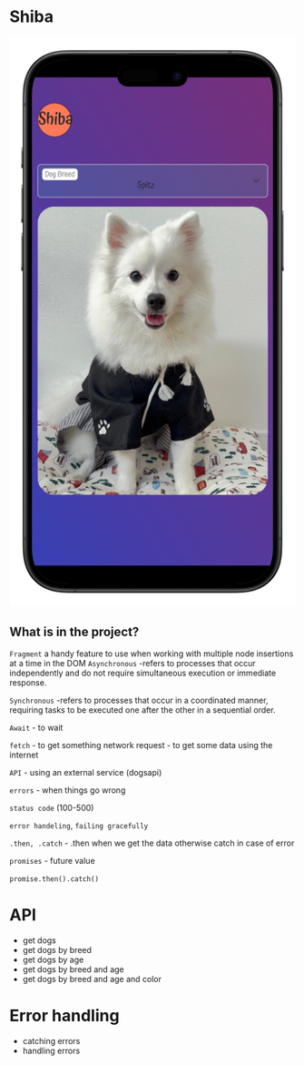 # Shiba

![mockup](mockup.png)

## What is in the project?

`Fragment` a handy feature to use when working with multiple node insertions at a time in the DOM
`Asynchronous` -refers to processes that occur independently and do not require simultaneous execution or immediate response.

`Synchronous` -refers to processes that occur in a coordinated manner, requiring tasks to be executed one after the other in a sequential order.

`Await` - to wait

`fetch` - to get something network request - to get some data using the internet

`API` - using an external service (dogsapi)

`errors` - when things go wrong

`status code` (100-500)

`error handeling`, `failing gracefully `

`.then, .catch` - .then when we get the data otherwise catch in case of error

`promises` - future value

`promise.then().catch()`

# API

- get dogs
- get dogs by breed
- get dogs by age
- get dogs by breed and age
- get dogs by breed and age and color

# Error handling

- catching errors
- handling errors
